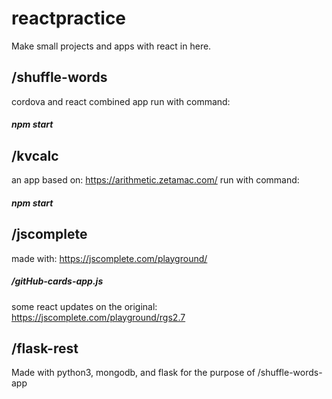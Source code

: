 # reactpractice
Make small projects and apps with react in here.


## /shuffle-words
cordova and react combined app
run with command:
##### npm start





## /kvcalc
an app based on: https://arithmetic.zetamac.com/
run with command:
##### npm start





## /jscomplete
made with: https://jscomplete.com/playground/
##### /gitHub-cards-app.js
some react updates on the original: https://jscomplete.com/playground/rgs2.7





## /flask-rest
Made with python3, mongodb, and flask for the purpose of /shuffle-words-app
